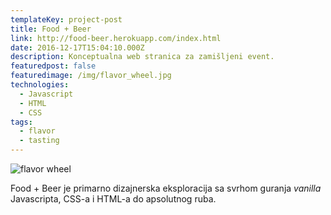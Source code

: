 ```yaml
---
templateKey: project-post
title: Food + Beer
link: http://food-beer.herokuapp.com/index.html
date: 2016-12-17T15:04:10.000Z
description: Konceptualna web stranica za zamišljeni event.
featuredpost: false
featuredimage: /img/flavor_wheel.jpg
technologies:
  - Javascript
  - HTML
  - CSS
tags:
  - flavor
  - tasting
---
```

![flavor wheel](/img/flavor_wheel.jpg)

Food + Beer je primarno dizajnerska eksploracija sa svrhom guranja *vanilla* Javascripta, CSS-a i HTML-a do apsolutnog ruba.